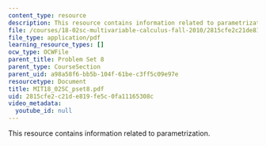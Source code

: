 ```yaml
---
content_type: resource
description: This resource contains information related to parametrization.
file: /courses/18-02sc-multivariable-calculus-fall-2010/2815cfe2c21de819fe5c0fa11165308c_MIT18_02SC_pset8.pdf
file_type: application/pdf
learning_resource_types: []
ocw_type: OCWFile
parent_title: Problem Set 8
parent_type: CourseSection
parent_uid: a98a58f6-bb5b-104f-61be-c3ff5c09e97e
resourcetype: Document
title: MIT18_02SC_pset8.pdf
uid: 2815cfe2-c21d-e819-fe5c-0fa11165308c
video_metadata:
  youtube_id: null
---
```

This resource contains information related to parametrization.

